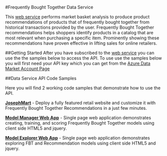 #Frequently Bought Together Data Service
 
This [web service]( https://datamarket.azure.com/dataset/amla/mba) performs market basket analysis to produce product recommendations of products that of frequently bought together from historical transactions provided by the user. Frequently Bought Together recommendations helps shoppers identify products in a catalog that are most relevant when purchasing a specific item.  Prominently showing these recommendations have proven effective in lifting sales for online retailers. 
 
##Getting Started 
After you have subscribed to the [web service]( https://datamarket.azure.com/dataset/amla/mba) you can use the the samples below to access the API.  To use use the samples below you will first need your API key which you can get from the [Azure Data Market Account Page](https://datamarket.azure.com/account)

##Data Service API Code Samples

Here you will find 2 working code samples that demonstrate how to use the API.

**[JosephMart](./JosephMart)** - Deploy a fully featured retail website and customize it with Frequently Bought Together Recommendations in a just few minutes.

**[Model Manager Web App](./ModelManager)** - Single page web application demonstrates creating, training, and scoring Frequently Bought Together models using client side HTML5 and jquery.

**[Model Explorer Web App](./ModelExplorer)** - Single page web application demonstrates exploring FBT and Recommendation models using client side HTML5 and jquery.


